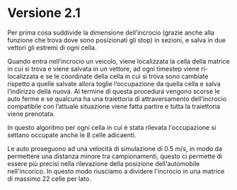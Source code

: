 # Versione 2.1
Per prima cosa suddivide la dimensione dell’incrocio (grazie anche alla funzione che trova dove sono posizionati gli stop)
in sezioni, e salva in due vettori gli estremi di ogni cella.

Quando entra nell’incrocio un veicolo, viene localizzata la cella della matrice in cui si trova e viene salvata in un vettore,
ad ogni timestep viene ri-localizzata e se le coordinate della cella in cui si trova sono cambiate rispetto a quelle salvate
allora toglie l’occupazione da quella cella e salva l’indirizzo della nuova.
Al termine di questa procedura vengono scorse le auto ferme e se qualcuna ha una traiettoria di attraversamento
dell’incrocio compatibile con l’attuale situazione viene fatta partire e tutta la traiettoria viene prenotata.

In questo algoritmo per ogni cella in cui è stata rilevata l'occupazione si settano occupate anche le 8 celle adicaenti.

Le auto proseguono ad una velocità di simulazione di 0.5 m/s, in modo da permettere una distanza minore tra campionamenti, 
questo ci permette di essere più precisi nella rilevazione della posizione dell'automobile nell'incorico. In questo modo
riusciamo a dividere l'incrocio in una matrice di massimo 22 celle per lato.
